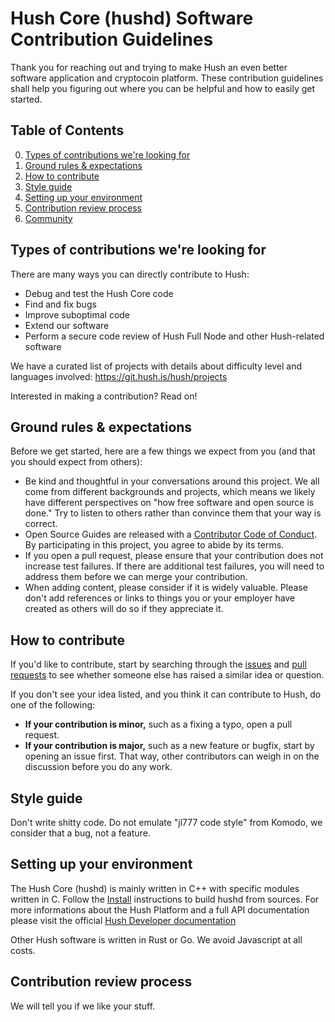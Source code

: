 
# Hush Core (hushd) Software Contribution Guidelines

Thank you for reaching out and trying to make Hush an even better software application and cryptocoin platform. These contribution guidelines shall help you figuring out where you can be helpful and how to easily get started.

## Table of Contents

0. [Types of contributions we're looking for](#types-of-contributions-were-looking-for)
0. [Ground rules & expectations](#ground-rules--expectations)
0. [How to contribute](#how-to-contribute)
0. [Style guide](#style-guide)
0. [Setting up your environment](#setting-up-your-environment)
0. [Contribution review process](#contribution-review-process)
0. [Community](#community)

## Types of contributions we're looking for
There are many ways you can directly contribute to Hush:

* Debug and test the Hush Core code
* Find and fix bugs
* Improve suboptimal code
* Extend our software
* Perform a secure code review of Hush Full Node and other Hush-related software

We have a curated list of projects with details about difficulty level and languages involved: https://git.hush.is/hush/projects

Interested in making a contribution? Read on!

## Ground rules & expectations

Before we get started, here are a few things we expect from you (and that you should expect from others):

* Be kind and thoughtful in your conversations around this project. We all come from different backgrounds and projects, which means we likely have different perspectives on "how free software and open source is done." Try to listen to others rather than convince them that your way is correct.
* Open Source Guides are released with a [Contributor Code of Conduct](./code_of_conduct.md). By participating in this project, you agree to abide by its terms.
* If you open a pull request, please ensure that your contribution does not increase test failures. If there are additional test failures, you will need to address them before we can merge your contribution.
* When adding content, please consider if it is widely valuable. Please don't add references or links to things you or your employer have created as others will do so if they appreciate it.

## How to contribute

If you'd like to contribute, start by searching through the [issues](https://git.hush.is/hush/hush3/issues) and [pull requests](https://git.hush.is/hush/hush3/pulls) to see whether someone else has raised a similar idea or question.

If you don't see your idea listed, and you think it can contribute to Hush, do one of the following:
* **If your contribution is minor,** such as a fixing a typo, open a pull request.
* **If your contribution is major,** such as a new feature or bugfix, start by opening an issue first. That way, other contributors can weigh in on the discussion before you do any work.

## Style guide

Don't write shitty code. Do not emulate "jl777 code style" from Komodo, we consider that a bug, not a feature.

## Setting up your environment

The Hush Core (hushd) is mainly written in C++ with specific modules written in C. Follow the [Install](https://git.hush.is/hush/hush3/src/branch/master/INSTALL.md) instructions to build hushd from sources. For more informations about the Hush Platform and a full API documentation please visit the official [Hush Developer documentation](https://faq.hush.is/rpc/)

Other Hush software is written in Rust or Go. We avoid Javascript at all costs.

## Contribution review process

We will tell you if we like your stuff.

